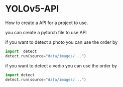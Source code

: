 # YOLOv5-API
How to create a API for a project to use.


you can create a pytorch file to use API

if you want to detect a photo
you can use the order by

```python
import  detect
detect.run(source="data/images/...")
```

if you want to detect a vedio
you can use the order by

```python
import detect
detect.run(source="data/images/...")
```
